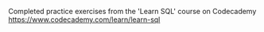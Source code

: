 Completed practice exercises from the 'Learn SQL' course on Codecademy
https://www.codecademy.com/learn/learn-sql